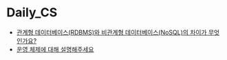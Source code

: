 # Daily_CS

- <a href="https://github.com/jilpoom/Daily_CS/issues/1">관계형 데이터베이스(RDBMS)와 비관계형 데이터베이스(NoSQL)의 차이가 무엇인가요?</a>
- <a href="https://github.com/jilpoom/Daily_CS/issues/2">운영 체제에 대해 설명해주세요</a>
